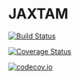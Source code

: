# JAXTAM

[![Build Status](https://travis-ci.org/robertrosca/JAXTAM.jl.svg?branch=master)](https://travis-ci.org/robertrosca/JAXTAM.jl)

[![Coverage Status](https://coveralls.io/repos/robertrosca/JAXTAM.jl/badge.svg?branch=master&service=github)](https://coveralls.io/github/robertrosca/JAXTAM.jl?branch=master)

[![codecov.io](http://codecov.io/github/robertrosca/JAXTAM.jl/coverage.svg?branch=master)](http://codecov.io/github/robertrosca/JAXTAM.jl?branch=master)
